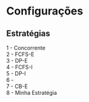 # Configurações

## Estratégias

1 - Concorrente  
2 - FCFS-E  
3 - DP-E  
4 - FCFS-I  
5 - DP-I  
6 -   
7 - CB-E   
8 - Minha Estratégia  

##

